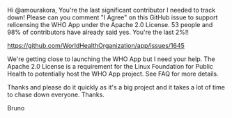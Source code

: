 Hi @amourakora,
You're the last significant contributor I needed to track down! Please can you comment "I Agree"
on this GitHub issue to support relicensing the WHO App under the Apache 2.0 License. 53 people
and 98% of contributors have already said yes. You're the last 2%!!

https://github.com/WorldHealthOrganization/app/issues/1645

We're getting close to launching the WHO App but I need your help. The Apache 2.0 License is a
requirement for the Linux Foundation for Public Health to potentially host the WHO App project.
See FAQ for more details.

Thanks and please do it quickly as it's a big project and it takes a lot of time to chase down everyone. Thanks.

Bruno
